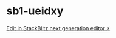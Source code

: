 # sb1-ueidxy

[Edit in StackBlitz next generation editor ⚡️](https://stackblitz.com/~/github.com/paulcabrera24/sb1-ueidxy)